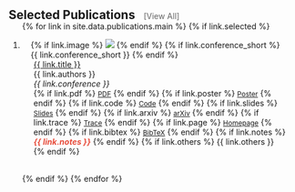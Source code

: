 <h2 id="publications" style="margin: 2px 0px -15px;">Selected Publications 
  <a href="#" id="view-all-link" style="font-size: 14px; font-weight: normal; color: #666; text-decoration: none; margin-left: 10px;">[View All]</a>
</h2>

<div class="publications">
<ol class="bibliography">

{% for link in site.data.publications.main %}
{% if link.selected %}

<li>
<div class="pub-row">
  <div class="col-sm-3 abbr" style="position: relative;padding-right: 15px;padding-left: 15px;">
    {% if link.image %} 
    <img src="{{ link.image }}" class="teaser img-fluid z-depth-1" style="width=100;height=40%">
    {% endif %}
    {% if link.conference_short %} 
    <abbr class="badge">{{ link.conference_short }}</abbr>
    {% endif %}
  </div>
  <div class="col-sm-9" style="position: relative;padding-right: 15px;padding-left: 20px;">
      <div class="title"><a href="{{ link.source }}">{{ link.title }}</a></div>
      <div class="author">{{ link.authors }}</div>
      <div class="periodical"><em>{{ link.conference }}</em>
      </div>
    <div class="links">
      {% if link.pdf %} 
      <a href="{{ link.pdf }}" class="btn btn-sm z-depth-0" role="button" target="_blank" style="font-size:12px;">PDF</a>
      {% endif %}
      {% if link.poster %} 
      <a href="{{ link.poster }}" class="btn btn-sm z-depth-0" role="button" target="_blank" style="font-size:12px;">Poster</a>
      {% endif %}
      {% if link.code %} 
      <a href="{{ link.code }}" class="btn btn-sm z-depth-0" role="button" target="_blank" style="font-size:12px;">Code</a>
      {% endif %}
      {% if link.slides %} 
      <a href="{{ link.slides }}" class="btn btn-sm z-depth-0" role="button" target="_blank" style="font-size:12px;">Slides</a>
      {% endif %}
      {% if link.arxiv %} 
      <a href="{{ link.arxiv }}" class="btn btn-sm z-depth-0" role="button" target="_blank" style="font-size:12px;">arXiv</a>
      {% endif %}
      {% if link.trace %} 
      <a href="{{ link.trace }}" class="btn btn-sm z-depth-0" role="button" target="_blank" style="font-size:12px;">Trace</a>
      {% endif %}
      {% if link.page %} 
      <a href="{{ link.page }}" class="btn btn-sm z-depth-0" role="button" target="_blank" style="font-size:12px;">Homepage</a>
      {% endif %}
      {% if link.bibtex %} 
      <a href="{{ link.bibtex }}" class="btn btn-sm z-depth-0" role="button" target="_blank" style="font-size:12px;">BibTeX</a>
      {% endif %}
      <!-- {% if link.notes %} 
      <strong> <i style="color:#e74d3c">{{ link.notes }}</i></strong>
      {% endif %} -->
      {% if link.notes %} 
      <strong> <i style="color:#e74d3c">{{ link.notes }}</i></strong>
      {% endif %}
      {% if link.others %} 
      {{ link.others }}
      {% endif %}
    </div>
  </div>
</div>
</li>

<br>

{% endif %}
{% endfor %}

</ol>
</div>

<!-- All Publications Section (Hidden by default) -->
<div id="all-publications" style="display: none;">
<div class="publications">
<ol class="bibliography">

<!-- Main Publications -->
{% for link in site.data.publications.main %}

<li>
<div class="pub-row">
  <div class="col-sm-3 abbr" style="position: relative;padding-right: 15px;padding-left: 15px;">
    {% if link.image %} 
    <img src="{{ link.image }}" class="teaser img-fluid z-depth-1" style="width=100;height=40%">
    {% endif %}
    {% if link.conference_short %} 
    <abbr class="badge">{{ link.conference_short }}</abbr>
    {% endif %}
  </div>
  <div class="col-sm-9" style="position: relative;padding-right: 15px;padding-left: 20px;">
      <div class="title"><a href="{{ link.source }}">{{ link.title }}</a></div>
      <div class="author">{{ link.authors }}</div>
      <div class="periodical"><em>{{ link.conference }}</em>
      </div>
    <div class="links">
      {% if link.pdf %} 
      <a href="{{ link.pdf }}" class="btn btn-sm z-depth-0" role="button" target="_blank" style="font-size:12px;">PDF</a>
      {% endif %}
      {% if link.poster %} 
      <a href="{{ link.poster }}" class="btn btn-sm z-depth-0" role="button" target="_blank" style="font-size:12px;">Poster</a>
      {% endif %}
      {% if link.code %} 
      <a href="{{ link.code }}" class="btn btn-sm z-depth-0" role="button" target="_blank" style="font-size:12px;">Code</a>
      {% endif %}
      {% if link.slides %} 
      <a href="{{ link.slides }}" class="btn btn-sm z-depth-0" role="button" target="_blank" style="font-size:12px;">Slides</a>
      {% endif %}
      {% if link.arxiv %} 
      <a href="{{ link.arxiv }}" class="btn btn-sm z-depth-0" role="button" target="_blank" style="font-size:12px;">arXiv</a>
      {% endif %}
      {% if link.trace %} 
      <a href="{{ link.trace }}" class="btn btn-sm z-depth-0" role="button" target="_blank" style="font-size:12px;">Trace</a>
      {% endif %}
      {% if link.page %} 
      <a href="{{ link.page }}" class="btn btn-sm z-depth-0" role="button" target="_blank" style="font-size:12px;">Homepage</a>
      {% endif %}
      {% if link.bibtex %} 
      <a href="{{ link.bibtex }}" class="btn btn-sm z-depth-0" role="button" target="_blank" style="font-size:12px;">BibTeX</a>
      {% endif %}
      {% if link.notes %} 
      <strong> <i style="color:#e74d3c">{{ link.notes }}</i></strong>
      {% endif %}
      {% if link.others %} 
      {{ link.others }}
      {% endif %}
    </div>
  </div>
</div>
</li>

<br>

{% endfor %}


</ol>
</div>
</div>

<script>
document.addEventListener('DOMContentLoaded', function() {
    const viewAllLink = document.getElementById('view-all-link');
    const selectedPublications = document.querySelector('.publications');
    const allPublications = document.getElementById('all-publications');
    const publicationsTitle = document.querySelector('#publications');
    
    // Store original display states and title
    const originalStates = new Map();
    const originalTitle = publicationsTitle.innerHTML;
    let isShowingAll = false; // Track current state
    
    viewAllLink.addEventListener('click', function(e) {
        e.preventDefault();
        
        if (!isShowingAll) {
            // Show all publications and hide other sections
            allPublications.style.display = 'block';
            selectedPublications.style.display = 'none';
            
            // Change the main title and update the link text
            // Update the h2 text content (everything except the link)
            const h2Element = publicationsTitle;
            const linkElement = h2Element.querySelector('#view-all-link');
            const textNode = h2Element.childNodes[0]; // The text node before the link
            textNode.textContent = 'All Publications ';
            linkElement.textContent = '[Show Homepage]';
            
            // Update state
            isShowingAll = true;
            
            // Scroll to the top of the page
            window.scrollTo({ top: 0, behavior: 'smooth' });
            
            // Hide all h2 elements except publications and their content
            const allH2s = document.querySelectorAll('h2');
            allH2s.forEach(h2 => {
                if (h2.id !== 'publications') {
                    // Store original state
                    originalStates.set(h2, h2.style.display);
                    h2.style.display = 'none';
                    
                    // Hide all following elements until next h2
                    let nextElement = h2.nextElementSibling;
                    while (nextElement && nextElement.tagName !== 'H2') {
                        originalStates.set(nextElement, nextElement.style.display);
                        nextElement.style.display = 'none';
                        nextElement = nextElement.nextElementSibling;
                    }
                }
            });
        } else {
            // Show selected publications and restore all sections
            allPublications.style.display = 'none';
            selectedPublications.style.display = 'block';
            
            // Restore the original title and link text
            const h2Element = publicationsTitle;
            const linkElement = h2Element.querySelector('#view-all-link');
            const textNode = h2Element.childNodes[0]; // The text node before the link
            textNode.textContent = 'Selected Publications ';
            linkElement.textContent = '[View All]';
            
            // Update state
            isShowingAll = false;
            
            // Restore all original states
            originalStates.forEach((originalDisplay, element) => {
                element.style.display = originalDisplay;
            });
            originalStates.clear();
        }
    });
});
</script>

